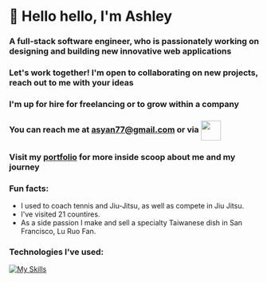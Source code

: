 # 🌈 Hello hello, I'm Ashley
### A full-stack software engineer, who is passionately working on designing and building new innovative web applications
### Let's work together! I'm open to collaborating on new projects, reach out to me with your ideas
### I'm up for hire for freelancing or to grow within a company
### You can reach me at asyan77@gmail.com or via <a href="https://www.linkedin.com/in/ashley-yan/" target="blank"><img align="center" src="https://bi-jingo.com/wp-content/uploads/1997/03/Linkedin-Logo.png" height="40" /></a>
### Visit my <a href="https://asyan77.github.io/portfolio/" target="blank">portfolio</a> for more inside scoop about me and my journey


### Fun facts: 
 - I used to coach tennis and Jiu-Jitsu, as well as compete in Jiu Jitsu.
 - I've visited 21 countires.
 - As a side passion I make and sell a specialty Taiwanese dish in San Francisco, Lu Ruo Fan.

### Technologies I've used: 

[![My Skills](https://skillicons.dev/icons?i=js,html,css,aws,babel,github,mongodb,nodejs,postgres,postman,rails,react,redux,replit,ruby,sqlite,vscode,webpack)](https://skillicons.dev)


